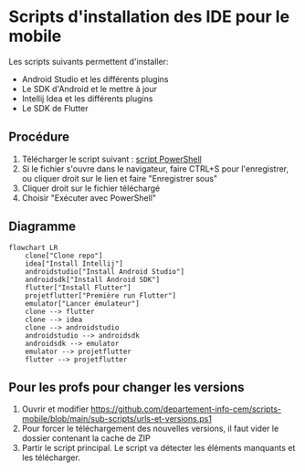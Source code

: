 # Scripts d'installation des IDE pour le mobile

Les scripts suivants permettent d'installer:
- Android Studio et les différents plugins
- Le SDK d'Android et le mettre à jour
- Intellij Idea et les différents plugins
- Le SDK de Flutter

## Procédure

1. Télécharger le script suivant : [script PowerShell](https://raw.githubusercontent.com/departement-info-cem/scripts-mobile/main/installation-mobile.ps1 "download")
2. Si le fichier s'ouvre dans le navigateur, faire CTRL+S pour l'enregistrer, ou cliquer droit sur le lien et faire "Enregistrer sous"
3. Cliquer droit sur le fichier téléchargé
4. Choisir "Exécuter avec PowerShell"

## Diagramme
```mermaid
flowchart LR
    clone["Clone repo"]
    idea["Install Intellij"]
    androidstudio["Install Android Studio"]
    androidsdk["Install Android SDK"]
    flutter["Install Flutter"]
    projetflutter["Première run Flutter"]
    emulator["Lancer émulateur"]
    clone --> flutter
    clone --> idea
    clone --> androidstudio
    androidstudio --> androidsdk
    androidsdk --> emulator
    emulator --> projetflutter
    flutter --> projetflutter
```

## Pour les profs pour changer les versions
1. Ouvrir et modifier https://github.com/departement-info-cem/scripts-mobile/blob/main/sub-scripts/urls-et-versions.ps1
2. Pour forcer le téléchargement des nouvelles versions, il faut vider le dossier contenant la cache de ZIP
3. Partir le script principal. Le script va détecter les éléments manquants et les télécharger.
